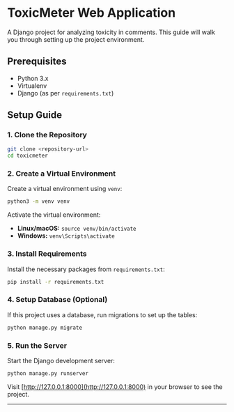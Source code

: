 # ToxicMeter Web Application

A Django project for analyzing toxicity in comments. 
This guide will walk you through setting up the project environment.

## Prerequisites

- Python 3.x
- Virtualenv
- Django (as per `requirements.txt`)

## Setup Guide

### 1. Clone the Repository

```bash
git clone <repository-url>
cd toxicmeter
```

### 2. Create a Virtual Environment

Create a virtual environment using `venv`:

```bash
python3 -m venv venv
```

Activate the virtual environment:

- **Linux/macOS:** `source venv/bin/activate`
- **Windows:** `venv\Scripts\activate`

### 3. Install Requirements

Install the necessary packages from `requirements.txt`:

```bash
pip install -r requirements.txt
```

### 4. Setup Database (Optional)

If this project uses a database, run migrations to set up the tables:

```bash
python manage.py migrate
```

### 5. Run the Server

Start the Django development server:

```bash
python manage.py runserver
```

Visit [http://127.0.0.1:8000](http://127.0.0.1:8000) in your browser to see the project.

---